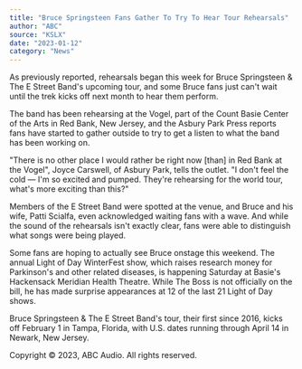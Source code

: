```yaml
---
title: "Bruce Springsteen Fans Gather To Try To Hear Tour Rehearsals"
author: "ABC"
source: "KSLX"
date: "2023-01-12"
category: "News"
---
```


As previously reported, rehearsals began this week for Bruce Springsteen & The E Street Band's upcoming tour, and some Bruce fans just can't wait until the trek kicks off next month to hear them perform.

The band has been rehearsing at the Vogel, part of the Count Basie Center of the Arts in Red Bank, New Jersey, and the Asbury Park Press reports fans have started to gather outside to try to get a listen to what the band has been working on.

"There is no other place I would rather be right now [than] in Red Bank at the Vogel", Joyce Carswell, of Asbury Park, tells the outlet. "I don't feel the cold — I'm so excited and pumped. They're rehearsing for the world tour, what's more exciting than this?"

Members of the E Street Band were spotted at the venue, and Bruce and his wife, Patti Scialfa, even acknowledged waiting fans with a wave. And while the sound of the rehearsals isn't exactly clear, fans were able to distinguish what songs were being played.

Some fans are hoping to actually see Bruce onstage this weekend. The annual Light of Day WinterFest show, which raises research money for Parkinson's and other related diseases, is happening Saturday at Basie's Hackensack Meridian Health Theatre. While The Boss is not officially on the bill, he has made surprise appearances at 12 of the last 21 Light of Day shows.

Bruce Springsteen & The E Street Band's tour, their first since 2016, kicks off February 1 in Tampa, Florida, with U.S. dates running through April 14 in Newark, New Jersey.

Copyright © 2023, ABC Audio. All rights reserved.
